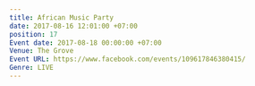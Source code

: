 ```yaml
---
title: African Music Party
date: 2017-08-16 12:01:00 +07:00
position: 17
Event date: 2017-08-18 00:00:00 +07:00
Venue: The Grove
Event URL: https://www.facebook.com/events/109617846380415/
Genre: LIVE
---
```


